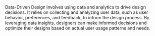 Data-Driven Design involves using data and analytics to drive design decisions. It relies on collecting and analyzing user data, such as user behavior, preferences, and feedback, to inform the design process. By leveraging data insights, designers can make informed decisions and optimize their designs based on actual user usage patterns and needs.